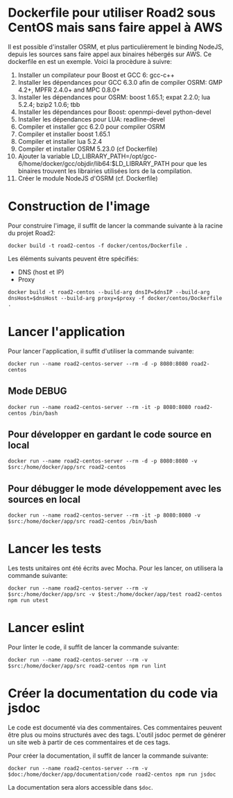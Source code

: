 # Dockerfile pour utiliser Road2 sous CentOS mais sans faire appel à AWS

Il est possible d'installer OSRM, et plus particulièrement le binding NodeJS, depuis les sources sans faire appel aux binaires hébergés sur AWS. Ce dockerfile en est un exemple. Voici la procèdure à suivre: 

1. Installer un compilateur pour Boost et GCC 6: gcc-c++
2. Installer les dépendances pour GCC 6.3.0 afin de compiler OSRM: GMP 4.2+, MPFR 2.4.0+ and MPC 0.8.0+
3. Installer les dépendances pour OSRM: boost 1.65.1; expat 2.2.0; lua 5.2.4; bzip2 1.0.6; tbb 
4. Installer les dépendances pour Boost: openmpi-devel python-devel
5. Installer les dépendances pour LUA: readline-devel
6. Compiler et installer gcc 6.2.0 pour compiler OSRM 
7. Compiler et installer boost 1.65.1
8. Compiler et installer lua 5.2.4
9. Compiler et installer OSRM 5.23.0 (cf Dockerfile)
10. Ajouter la variable LD_LIBRARY_PATH=/opt/gcc-6/home/docker/gcc/objdir/lib64:$LD_LIBRARY_PATH pour que les binaires trouvent les librairies utilisées lors de la compilation. 
11. Créer le module NodeJS d'OSRM (cf. Dockerfile)


# Construction de l'image

Pour construire l'image, il suffit de lancer la commande suivante à la racine du projet Road2:
```
docker build -t road2-centos -f docker/centos/Dockerfile .
```

Les éléments suivants peuvent être spécifiés:
- DNS (host et IP)
- Proxy

```
docker build -t road2-centos --build-arg dnsIP=$dnsIP --build-arg dnsHost=$dnsHost --build-arg proxy=$proxy -f docker/centos/Dockerfile .
```

# Lancer l'application

Pour lancer l'application, il suffit d'utiliser la commande suivante:
```
docker run --name road2-centos-server --rm -d -p 8080:8080 road2-centos
```

## Mode DEBUG
```
docker run --name road2-centos-server --rm -it -p 8080:8080 road2-centos /bin/bash
```

## Pour développer en gardant le code source en local
```
docker run --name road2-centos-server --rm -d -p 8080:8080 -v $src:/home/docker/app/src road2-centos
```

## Pour débugger le mode développement avec les sources en local
```
docker run --name road2-centos-server --rm -it -p 8080:8080 -v $src:/home/docker/app/src road2-centos /bin/bash
```
# Lancer les tests

Les tests unitaires ont été écrits avec Mocha. Pour les lancer, on utilisera la commande suivante:
```
docker run --name road2-centos-server --rm -v $src:/home/docker/app/src -v $test:/home/docker/app/test road2-centos npm run utest
```

# Lancer eslint

Pour linter le code, il suffit de lancer la commande suivante:
```
docker run --name road2-centos-server --rm -v $src:/home/docker/app/src road2-centos npm run lint
```

# Créer la documentation du code via jsdoc

Le code est documenté via des commentaires. Ces commentaires peuvent être plus ou moins structurés avec des tags. L'outil jsdoc permet de générer un site web à partir de ces commentaires et de ces tags.

Pour créer la documentation, il suffit de lancer la commande suivante:
```
docker run --name road2-centos-server --rm -v $doc:/home/docker/app/documentation/code road2-centos npm run jsdoc
```

La documentation sera alors accessible dans `$doc`.
